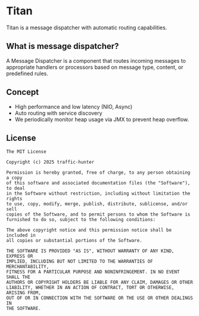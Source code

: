# Titan

Titan is a message dispatcher with automatic routing capabilities.

## What is message dispatcher?

A Message Dispatcher is a component that routes incoming messages to appropriate handlers or processors based on message type, content, or predefined rules.

## Concept

- High performance and low latency (NIO, Async)
- Auto routing with service discovery
- We periodically monitor heap usage via JMX to prevent heap overflow.

## License

```text
The MIT License

Copyright (c) 2025 traffic-hunter

Permission is hereby granted, free of charge, to any person obtaining a copy
of this software and associated documentation files (the "Software"), to deal
in the Software without restriction, including without limitation the rights
to use, copy, modify, merge, publish, distribute, sublicense, and/or sell
copies of the Software, and to permit persons to whom the Software is
furnished to do so, subject to the following conditions:

The above copyright notice and this permission notice shall be included in
all copies or substantial portions of the Software.

THE SOFTWARE IS PROVIDED "AS IS", WITHOUT WARRANTY OF ANY KIND, EXPRESS OR
IMPLIED, INCLUDING BUT NOT LIMITED TO THE WARRANTIES OF MERCHANTABILITY,
FITNESS FOR A PARTICULAR PURPOSE AND NONINFRINGEMENT. IN NO EVENT SHALL THE
AUTHORS OR COPYRIGHT HOLDERS BE LIABLE FOR ANY CLAIM, DAMAGES OR OTHER
LIABILITY, WHETHER IN AN ACTION OF CONTRACT, TORT OR OTHERWISE, ARISING FROM,
OUT OF OR IN CONNECTION WITH THE SOFTWARE OR THE USE OR OTHER DEALINGS IN
THE SOFTWARE.
```